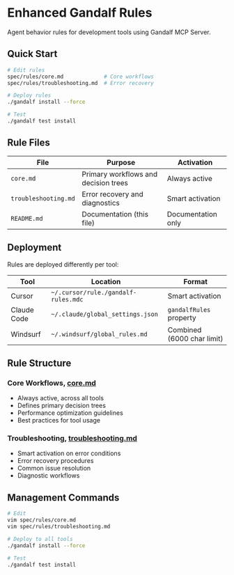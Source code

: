 # Enhanced Gandalf Rules

Agent behavior rules for development tools using Gandalf MCP Server.

## Quick Start

```bash
# Edit rules
spec/rules/core.md             # Core workflows
spec/rules/troubleshooting.md  # Error recovery

# Deploy rules
./gandalf install --force

# Test
./gandalf test install
```

## Rule Files

| File                 | Purpose                              | Activation         |
| -------------------- | ------------------------------------ | ------------------ |
| `core.md`            | Primary workflows and decision trees | Always active      |
| `troubleshooting.md` | Error recovery and diagnostics       | Smart activation   |
| `README.md`          | Documentation (this file)            | Documentation only |

## Deployment

Rules are deployed differently per tool:

| Tool        | Location                            | Format                     |
| ----------- | ----------------------------------- | -------------------------- |
| Cursor      | `~/.cursor/rule./gandalf-rules.mdc` | Smart activation           |
| Claude Code | `~/.claude/global_settings.json`    | `gandalfRules` property    |
| Windsurf    | `~/.windsurf/global_rules.md`       | Combined (6000 char limit) |

## Rule Structure

### Core Workflows, [core.md](./core.md)

- Always active, across all tools
- Defines primary decision trees
- Performance optimization guidelines
- Best practices for tool usage

### Troubleshooting, [troubleshooting.md](./troubleshooting.md)

- Smart activation on error conditions
- Error recovery procedures
- Common issue resolution
- Diagnostic workflows

## Management Commands

```bash
# Edit
vim spec/rules/core.md
vim spec/rules/troubleshooting.md

# Deploy to all tools
./gandalf install --force

# Test
./gandalf test install
```
